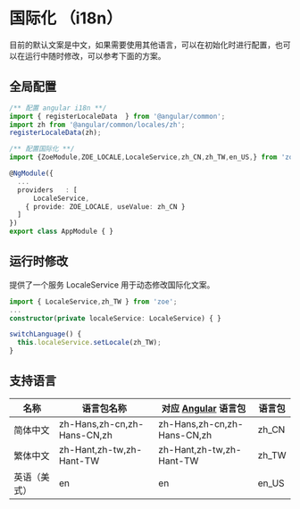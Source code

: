 <h1>国际化 （i18n）</h1>

目前的默认文案是中文，如果需要使用其他语言，可以在初始化时进行配置，也可以在运行中随时修改，可以参考下面的方案。


## 全局配置

```ts
/** 配置 angular i18n **/
import { registerLocaleData  } from '@angular/common';
import zh from '@angular/common/locales/zh';
registerLocaleData(zh);

/** 配置国际化 **/
import {ZoeModule,ZOE_LOCALE,LocaleService,zh_CN,zh_TW,en_US,} from 'zoe';

@NgModule({
  ...
  providers   : [
      LocaleService,
    { provide: ZOE_LOCALE, useValue: zh_CN }
  ]
})
export class AppModule { }
```
## 运行时修改
提供了一个服务 LocaleService 用于动态修改国际化文案。

```ts
import { LocaleService,zh_TW } from 'zoe';
...
constructor(private localeService: LocaleService) { }

switchLanguage() {
  this.localeService.setLocale(zh_TW);
}
```


## 支持语言

| 名称     | 语言包名称                  | 对应 [Angular](https://github.com/angular/angular/tree/master/packages/common/locales) 语言包          | 语言包 |
| -------- | --------------------------- | --------------------------- |  ----------------- |
| 简体中文 | zh-Hans,zh-cn,zh-Hans-CN,zh | zh-Hans,zh-cn,zh-Hans-CN,zh  | zh_CN             |
| 繁体中文 | zh-Hant,zh-tw,zh-Hant-TW    | zh-Hant,zh-tw,zh-Hant-TW    | zh_TW             |
| 英语（美式）    | en        | en            | en_US        |
